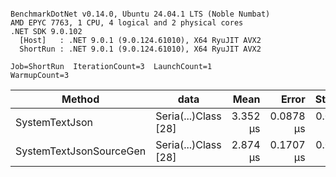 ```

BenchmarkDotNet v0.14.0, Ubuntu 24.04.1 LTS (Noble Numbat)
AMD EPYC 7763, 1 CPU, 4 logical and 2 physical cores
.NET SDK 9.0.102
  [Host]   : .NET 9.0.1 (9.0.124.61010), X64 RyuJIT AVX2
  ShortRun : .NET 9.0.1 (9.0.124.61010), X64 RyuJIT AVX2

Job=ShortRun  IterationCount=3  LaunchCount=1  
WarmupCount=3  

```
| Method                  | data                 | Mean     | Error     | StdDev    | Min      | Max      | Gen0   | Allocated |
|------------------------ |--------------------- |---------:|----------:|----------:|---------:|---------:|-------:|----------:|
| SystemTextJson          | Seria(...)Class [28] | 3.352 μs | 0.0878 μs | 0.0048 μs | 3.348 μs | 3.357 μs | 0.1259 |   2.07 KB |
| SystemTextJsonSourceGen | Seria(...)Class [28] | 2.874 μs | 0.1707 μs | 0.0094 μs | 2.864 μs | 2.882 μs | 0.1335 |    2.2 KB |
